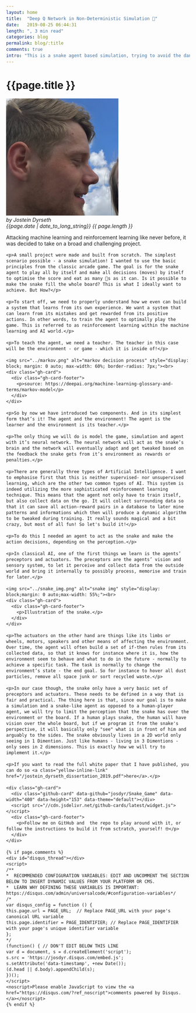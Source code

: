 ```yaml
---
layout: home
title:  "Deep Q Network in Non-Deterministic Simulation 🐍"
date:   2019-08-25 06:44:31
length: ", 3 min read"
categories: blog
permalink: blog/:title
comments: true
intro: "This is a snake agent based simulation, trying to avoid the dangers of colliding into itself or the walls while trying to get the highest possible score from eating apples."
---
```

<div class="container">
  <div class="blog-entry">
    <div id="jumbotrone">
      <h1>{{page.title }}</h1>
      <div class="blog-metadata">
        <div class="portrait">
          <img id="min-portrait" src="../IMG_0657_5.png" alt="">
        </div>
        <div class="blog-metadata-text">
          <i>by Jostein Dyrseth</i><br>
          <i>{{page.date | date_to_long_string}}</i>
          <i>{{ page.length }}</i>
        </div>
      </div>
    </div>
    <p>Attacking machine learning and reinforcement learning like never before, it was decided to take on a broad and challenging project.</p>

    <p>A small project were made and built from scratch. The simplest scenario possible - a snake simulation! I wanted to use the basic principles from the classic arcade game. The goal is for the snake agent to play all by itself and make all decisions (moves) by itself to optimise the score and eat as many 🍎s as it can. Is it possible to make the snake fill the whole board? This is what I ideally want to achieve. But How?</p>

    <p>To start off, we need to properly understand how we even can build a system that learns from its own experience. We want a system that can learn from its mistakes and get rewarded from its positive actions. In other words, to train the agent to optimally play the game. This is referred to as reinforcement learning within the machine learning and AI world.</p>

    <p>To teach the agent, we need a teacher. The teacher in this case will be the environment - or game - which it is inside of!</p>

    <img src="../markov.png" alt="markov decision process" style="display: block; margin: 0 auto; max-width: 60%; border-radius: 7px;"><br>
    <div class="gh-card">
      <div class="gh-card-footer">
        <p>source: https://deepai.org/machine-learning-glossary-and-terms/markov-model</p>
      </div>
    </div>

    <p>So by now we have introduced two components. And in its simplest form that’s it! The agent and the environment! The agent is the learner and the environment is its teacher.</p>

    <p>The only thing we will do is model the game, simulation and agent with it’s neural network. The neural network will act as the snake’s brain and the network will eventually adapt and get tweaked based on the feedback the snake gets from it’s environment as rewards or penalties.</p>

    <p>There are generally three types of Artificial Intelligence. I want to emphasise first that this is neither supervised- nor unsupervised learning, which are the other two common types of AI. This system is indeed utilizing the more sophisticated reinforcement learning technique. This means that the agent not only have to train itself, but also collect data on the go. It will collect surrounding data so that it can save all action-reward pairs in a database to later mine patterns and informations which then will produce a dynamic algorithm to be tweaked during training. It really sounds magical and a bit crazy, but most of all fun! So let's build it!</p>

    <p>To do this I needed an agent to act as the snake and make the action decisions, depending on the perception.</p>

    <p>In classical AI, one of the first things we learn is the agents’ preceptors and actuators. The preceptors are the agents’ vision and sensory system, to let it perceive and collect data from the outside world and bring it internally to possibly process, memorise and train for later.</p>

    <img src="../snake_img.png" alt="snake img" style="display: block;margin: 0 auto;max-width: 55%;"><br>
    <div class="gh-card">
      <div class="gh-card-footer">
        <p>Illustration of the snake.</p>
      </div>
    </div>

    <p>The actuators on the other hand are things like its limbs or wheels, motors, speakers and other means of affecting the environment. Over time, the agent will often build a set of if-then rules from its collected data, so that it knows for instance where it is, how the environment seem to behave and what to do in the future - normally to achieve a specific task. The task is normally to change the environment’s state - the end goal. So for instance to hover all dust particles, remove all space junk or sort recycled waste.</p>

    <p>In our case though, the snake only have a very basic set of preceptors and actuators. These needs to be defined in a way that is fair and practical. The thing here is that, since our goal is to make a simulation and a snake-like agent as opposed to a human-player agent, we will try to limit the perception that the snake has over the environment or the board. If a human plays snake, the human will have vision over the whole board, but if we program it from the snake's perspective, it will basically only "see" what is in front of him and arguably to the sides. The snake obviously lives in a 2D world only seeing in 1 Dimention. Just like humans - living in 3 Dimentions - only sees in 2 dimensions. This is exactly how we will try to implement it.</p>

    <p>If you want to read the full white paper that I have published, you can do so <a class="yellow-inline-link" href="/jostein_dyrseth_dissertation_2019.pdf">here</a>.</p>

    <div class="gh-card">
      <div class="github-card" data-github="josdyr/Snake_Game" data-width="400" data-height="153" data-theme="default"></div>
      <script src="//cdn.jsdelivr.net/github-cards/latest/widget.js"></script>
      <div class="gh-card-footer">
        <p>Follow me on GitHub and  the repo to play around with it, or follow the instructions to build it from sctratch, yourself! 🤓</p>
      </div>
    </div>

    {% if page.comments %}
    <div id="disqus_thread"></div>
    <script>
    /**
    *  RECOMMENDED CONFIGURATION VARIABLES: EDIT AND UNCOMMENT THE SECTION BELOW TO INSERT DYNAMIC VALUES FROM YOUR PLATFORM OR CMS.
    *  LEARN WHY DEFINING THESE VARIABLES IS IMPORTANT: https://disqus.com/admin/universalcode/#configuration-variables*/
    /*
    var disqus_config = function () {
    this.page.url = PAGE_URL;  // Replace PAGE_URL with your page's canonical URL variable
    this.page.identifier = PAGE_IDENTIFIER; // Replace PAGE_IDENTIFIER with your page's unique identifier variable
    };
    */
    (function() { // DON'T EDIT BELOW THIS LINE
    var d = document, s = d.createElement('script');
    s.src = 'https://josdyr.disqus.com/embed.js';
    s.setAttribute('data-timestamp', +new Date());
    (d.head || d.body).appendChild(s);
    })();
    </script>
    <noscript>Please enable JavaScript to view the <a href="https://disqus.com/?ref_noscript">comments powered by Disqus.</a></noscript>
    {% endif %}
  </div>
</div>
